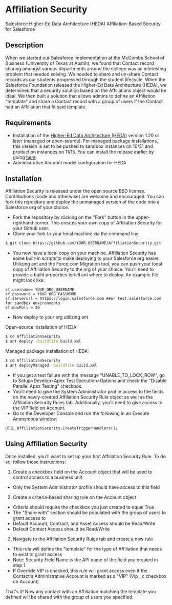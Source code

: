 # Affiliation Security

Salesforce Higher-Ed Data Architecture (HEDA) Affiliation-Based Security for Salesforce

## Description

When we started our Salesforce implementation at the McCombs School of Business (University of Texas at Austin), we found that Contact record sharing amongst various departments around the college was an interesting problem that needed solving. We needed to share and un-share Contact records as our students progressed through the student lifecycle. When the Salesforce Foundation released the Higher-Ed Data Architecture (HEDA), we determined that a security solution based on the Affiliations object would be ideal. We then built a solution that allows admins to define an Affiliation "template" and share a Contact record with a group of users if the Contact had an Affiliation that fit said template.

## Requirements

* Installation of the <a href="https://github.com/SalesforceFoundation/HEDAP" target="\_blank" >Higher-Ed Data Architecture (HEDA)</a> version 1.20 or later (managed or open-source). For managed package installations, this version is set to be pushed to sandbox instances on 10/31 and production instances on 11/15. You can install the release earlier by going <a href="https://github.com/SalesforceFoundation/HEDAP/releases/tag/rel%2F1.20" target="\_blank" >here</a>.
* Administrative Account model configuration for HEDA

## Installation

Affiliation Security is released under the open source BSD license. Contributions (code and otherwise) are welcome and encouraged. You can fork this repository and deploy the unmanaged version of the code into a Salesforce org of your choice.

* Fork the repository by clicking on the "Fork" button in the upper-righthand corner. This creates your own copy of Affiliation Security for your Github user.
* Clone your fork to your local machine via the command line
```sh
$ git clone https://github.com/YOUR-USERNAME/AffiliationSecurity.git
```
* You now have a local copy on your machine. Affiliation Security has some built-in scripts to make deploying to your Salesforce org easier. Utilizing ant and the Force.com Migration tool, you can push your local copy of Affiliation Security to the org of your choice. You'll need to provide a build.properties to tell ant where to deploy. An example file might look like:

```
sf.username= YOUR_ORG_USERNAME
sf.password = YOUR_ORG_PASSWORD
sf.serverurl = https://login.salesforce.com ##or test.salesforce.com for sandbox environments
sf.maxPoll = 20
```

* Now deploy to your org utilizing ant

Open-source installation of HEDA:
```sh
$ cd AffiliationSecurity
$ ant deploy -buildfile build.xml
```

Managed package installation of HEDA:
```sh
$ cd AffiliationSecurity
$ ant deployManaged -buildfile build.xml
```

* If you get a test failure with the message "UNABLE_TO_LOCK_ROW", go to Setup>Develop>Apex Test Execution>Options and check the "Disable Parallel Apex Testing" checkbox.
* You'll need to give the System Administrator profile access to the fields on the newly-created Affiliation Security Rule object as well as the Affiliation Security Rules tab. Additionally, you'll need to give access to the VIP field on Account.
* Go to the Developer Console and run the following in an Execute Anonymous window:

```
UTIL_AffiliationSecurity.CreateTriggerHandlers();
```

## Using Affiliation Security

Once installed, you'll want to set up your first Affiliation Security Rule. To do so, follow these instructions:

1. Create a checkbox field on the Account object that will be used to control access to a business unit
  * Only the System Administrator profile should have access to this field
2. Create a criteria-based sharing rule on the Account object
  * Criteria should require the checkbox you just created to equal True
  * The "Share with" section should be populated with the group of users to grant access to
  * Default Account, Contract, and Asset Access should be Read/Write
  * Default Contact Access should be Read/Write
3. Navigate to the Affiliation Security Rules tab and create a new rule
  * This rule will define the "template" for the type of Affiliation that needs to exist to grant access
  * Note: Security Field Name is the API name of the field you created in step 1
  * If Override VIP is checked, this rule will grant access even if the Contact's Administrative Account is marked as a "VIP" (Vip__c checkbox on Account)

That's it! Now any contact with an Affiliation matching the template you defined will be shared with the group of users you specified.
